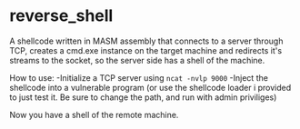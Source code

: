 # reverse_shell
A shellcode written in MASM assembly that connects to a server through TCP, creates a cmd.exe instance on the target machine and redirects it's streams to the socket, so the server side has a shell of the machine.

How to use:
-Initialize a TCP server using `ncat -nvlp 9000`
-Inject the shellcode into a vulnerable program (or use the shellcode loader i provided to just test it. Be sure to change the path, and run with admin priviliges)

Now you have a shell of the remote machine.
